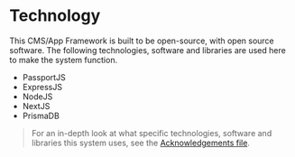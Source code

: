 # Technology

This CMS/App Framework is built to be open-source, with open source software.
The following technologies, software and libraries are used here to make the
system function.

- PassportJS
- ExpressJS
- NodeJS
- NextJS
- PrismaDB

> For an in-depth look at what specific technologies, software and libraries
> this system uses, see the [Acknowledgements file](../ACKNOWLEDGEMENTS.md).
